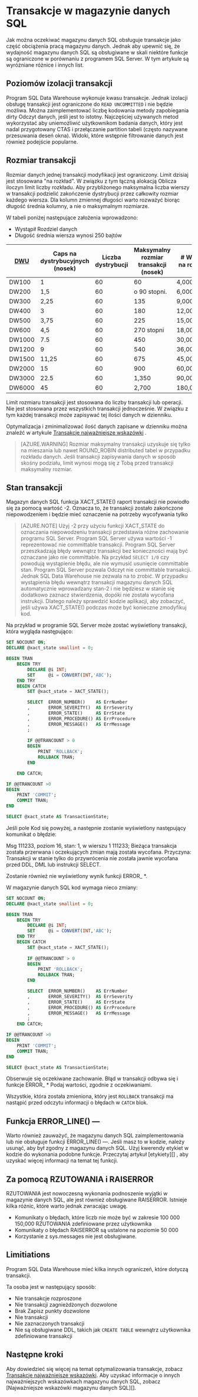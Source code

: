 <properties
   pageTitle="Transakcje w magazynie danych SQL | Microsoft Azure"
   description="Porady dotyczące wykonywania transakcji w magazynie danych SQL Azure do opracowania rozwiązań."
   services="sql-data-warehouse"
   documentationCenter="NA"
   authors="jrowlandjones"
   manager="barbkess"
   editor=""/>

<tags
   ms.service="sql-data-warehouse"
   ms.devlang="NA"
   ms.topic="article"
   ms.tgt_pltfrm="NA"
   ms.workload="data-services"
   ms.date="07/31/2016"
   ms.author="jrj;barbkess;sonyama"/>

# <a name="transactions-in-sql-data-warehouse"></a>Transakcje w magazynie danych SQL

Jak można oczekiwać magazynu danych SQL obsługuje transakcje jako część obciążenia pracą magazynu danych. Jednak aby upewnić się, że wydajność magazynu danych SQL są obsługiwane w skali niektóre funkcje są ograniczone w porównaniu z programem SQL Server. W tym artykule są wyróżniane różnice i innych list. 

## <a name="transaction-isolation-levels"></a>Poziomów izolacji transakcji
Program SQL Data Warehouse wykonuje kwasu transakcje. Jednak izolacji obsługę transakcji jest ograniczone do `READ UNCOMMITTED` i nie będzie możliwa. Można zaimplementować liczbę kodowania metody zapobiegania dirty Odczyt danych, jeśli jest to istotny. Najczęściej używanych metod wykorzystać aby uniemożliwić użytkownikom badania danych, który jest nadal przygotowany CTAS i przełączanie partition tabeli (często nazywane przesuwania deseń okna). Widoki, które wstępnie filtrowanie danych jest również podejście popularne.  

## <a name="transaction-size"></a>Rozmiar transakcji
Rozmiar danych jednej transakcji modyfikacji jest ograniczony. Limit dzisiaj jest stosowana "na rozkład". W związku z tym łączną alokacją Oblicza iloczyn limit liczby rozkładu. Aby przybliżonego maksymalna liczba wierszy w transakcji podzielić zakończenie dystrybucji przez całkowity rozmiar każdego wiersza. Dla kolumn zmiennej długości warto rozważyć biorąc długość średnia kolumny, a nie o maksymalnym rozmiarze.

W tabeli poniżej następujące założenia wprowadzono:

* Wystąpił Rozdziel danych 
* Długość średnia wiersza wynosi 250 bajtów

| [DWU][]    | Caps na dystrybucyjnych (nosek) | Liczba dystrybucji | Maksymalny rozmiar transakcji (nosek) | # Wierszy na rozkładu | Maksymalna liczba wierszy dla każdej transakcji |
| ------ | -------------------------- | ----------------------- | -------------------------- | ----------------------- | ------------------------ |
| DW100  |  1                         | 60                      |   60                       |   4,000,000             |    240,000,000           |
| DW200  |  1,5                       | 60                      |   o 90 stopni.                       |   6,000,000             |    360,000,000           |
| DW300  |  2,25                      | 60                      |  135                       |   9,000,000             |    540,000,000           |
| DW400  |  3                         | 60                      |  180                       |  12,000,000             |    720,000,000           |
| DW500  |  3,75                      | 60                      |  225                       |  15,000,000             |    900,000,000           |
| DW600  |  4,5                       | 60                      |  270 stopni                       |  18,000,000             |  1,080,000,000           |
| DW1000 |  7.5                       | 60                      |  450                       |  30,000,000             |  1,800,000,000           |
| DW1200 |  9                         | 60                      |  540                       |  36,000,000             |  2,160,000,000           |
| DW1500 | 11,25                      | 60                      |  675                       |  45,000,000             |  2,700,000,000           |
| DW2000 | 15                         | 60                      |  900                       |  60,000,000             |  3,600,000,000           |
| DW3000 | 22.5                       | 60                      |  1,350                     |  90,000,000             |  5,400,000,000           |
| DW6000 | 45                         | 60                      |  2,700                     | 180,000,000             | 10,800,000,000           |

Limit rozmiaru transakcji jest stosowana do liczby transakcji lub operacji. Nie jest stosowana przez wszystkich transakcji jednocześnie. W związku z tym każdej transakcji może zapisywać tej ilości danych w dzienniku. 

Optymalizacja i zminimalizować ilość danych zapisane w dzienniku można znaleźć w artykule [Transakcje najważniejsze wskazówki][] .

> [AZURE.WARNING] Rozmiar maksymalny transakcji uzyskuje się tylko na mieszania lub nawet ROUND_ROBIN distributed tabel w przypadku rozkładu danych. Jeśli transakcji zapisywania danych w sposób skośny podziału, limit wynosi mogą się z Tobą przed transakcji maksymalny rozmiar.
<!--REPLICATED_TABLE-->

## <a name="transaction-state"></a>Stan transakcji
Magazyn danych SQL funkcja XACT_STATE() raport transakcji nie powiodło się za pomocą wartość -2. Oznacza to, że transakcji zostało zakończone niepowodzeniem i będzie mieć oznaczenie na potrzeby wycofywania tylko

> [AZURE.NOTE] Użyj -2 przy użyciu funkcji XACT_STATE do oznaczania niepowodzeniu transakcji przedstawia różne zachowanie programu SQL Server. Program SQL Server używa wartości -1 reprezentować nie committable transakcji. Program SQL Server przeszkadzają błędy wewnątrz transakcji bez konieczności mają być oznaczane jako nie committable. Na przykład `SELECT 1/0` czy powodują wystąpienie błędu, ale nie wymusić usunięcie committable stan. Program SQL Server pozwala Odczyt nie committable transakcji. Jednak SQL Data Warehouse nie zezwala na to zrobić. W przypadku wystąpienia błędu wewnątrz transakcji magazynu danych SQL automatycznie wprowadzany stan-2 i nie będziesz w stanie się dodatkowo zaznacz stwierdzenia, dopóki nie została wycofana instrukcji. Dlatego należy sprawdzić kodzie aplikacji, aby zobaczyć, jeśli używa XACT_STATE() podczas może być konieczne zmodyfikuj kod.

Na przykład w programie SQL Server może zostać wyświetlony transakcji, która wygląda następująco:

```sql
SET NOCOUNT ON;
DECLARE @xact_state smallint = 0;

BEGIN TRAN
    BEGIN TRY
        DECLARE @i INT;
        SET     @i = CONVERT(INT,'ABC');
    END TRY
    BEGIN CATCH
        SET @xact_state = XACT_STATE();

        SELECT  ERROR_NUMBER()    AS ErrNumber
        ,       ERROR_SEVERITY()  AS ErrSeverity
        ,       ERROR_STATE()     AS ErrState
        ,       ERROR_PROCEDURE() AS ErrProcedure
        ,       ERROR_MESSAGE()   AS ErrMessage
        ;
        
        IF @@TRANCOUNT > 0
        BEGIN
            PRINT 'ROLLBACK';
            ROLLBACK TRAN;
        END

    END CATCH;

IF @@TRANCOUNT >0
BEGIN
    PRINT 'COMMIT';
    COMMIT TRAN;
END

SELECT @xact_state AS TransactionState;
```

Jeśli pole Kod się powyżej, a następnie zostanie wyświetlony następujący komunikat o błędzie:

Msg 111233, poziom 16, stan: 1, w wierszu 1 111233; Bieżąca transakcja została przerwana i oczekujących zmian mają została wycofana. Przyczyna: Transakcji w stanie tylko do przywrócenia nie została jawnie wycofana przed DDL, DML lub instrukcji SELECT.

Zostanie również nie wyświetlony wynik funkcji ERROR_ *.

W magazynie danych SQL kod wymaga nieco zmiany:

```sql
SET NOCOUNT ON;
DECLARE @xact_state smallint = 0;

BEGIN TRAN
    BEGIN TRY
        DECLARE @i INT;
        SET     @i = CONVERT(INT,'ABC');
    END TRY
    BEGIN CATCH
        SET @xact_state = XACT_STATE();
        
        IF @@TRANCOUNT > 0
        BEGIN
            PRINT 'ROLLBACK';
            ROLLBACK TRAN;
        END

        SELECT  ERROR_NUMBER()    AS ErrNumber
        ,       ERROR_SEVERITY()  AS ErrSeverity
        ,       ERROR_STATE()     AS ErrState
        ,       ERROR_PROCEDURE() AS ErrProcedure
        ,       ERROR_MESSAGE()   AS ErrMessage
        ;
    END CATCH;

IF @@TRANCOUNT >0
BEGIN
    PRINT 'COMMIT';
    COMMIT TRAN;
END

SELECT @xact_state AS TransactionState;
```

Obserwuje się oczekiwane zachowanie. Błąd w transakcji odbywa się i funkcje ERROR_ * Podaj wartości, zgodnie z oczekiwaniami.

Wszystkie, która została zmieniona, który jest `ROLLBACK` transakcji ma nastąpić przed odczytu informacji o błędach w `CATCH` blok.

## <a name="errorline-function"></a>Funkcja ERROR_LINE() —
Warto również zauważyć, że magazynu danych SQL zaimplementowania lub nie obsługuje funkcji ERROR_LINE() —. Jeśli masz to w kodzie, należy usunąć, aby był zgodny z magazynu danych SQL. Użyj kwerendy etykiet w kodzie do wykonania podobne funkcje. Przeczytaj artykuł [etykiety][] , aby uzyskać więcej informacji na temat tej funkcji.

## <a name="using-throw-and-raiserror"></a>Za pomocą RZUTOWANIA i RAISERROR
RZUTOWANIA jest nowoczesną wykonania podnoszenie wyjątki w magazynie danych SQL, ale jest również obsługiwane RAISERROR. Istnieje kilka różnic, które warto jednak zwracając uwagę.

- Komunikaty o błędach, które liczb nie może być w zakresie 100 000 150,000 RZUTOWANIA zdefiniowane przez użytkownika
- Komunikaty o błędach RAISERROR są ustalone na poziomie 50 000
- Korzystanie z sys.messages nie jest obsługiwane.

## <a name="limitiations"></a>Limitiations
Program SQL Data Warehouse mieć kilka innych ograniczeń, które dotyczą transakcji.

Ta osoba jest w następujący sposób:

- Nie transakcje rozproszone
- Nie transakcji zagnieżdżonych dozwolone
- Brak Zapisz punkty dozwolone
- Nie transakcji
- Nie zaznaczonych transakcji
- Nie są obsługiwane DDL, takich jak `CREATE TABLE` wewnątrz użytkownika zdefiniowane transakcji

## <a name="next-steps"></a>Następne kroki
Aby dowiedzieć się więcej na temat optymalizowania transakcje, zobacz [Transakcje najważniejsze wskazówki][].  Aby uzyskać informacje o innych najważniejszych wskazówkach magazynu danych SQL, zobacz [Najważniejsze wskazówki magazynu danych SQL][].

<!--Image references-->

<!--Article references-->
[DWU]: ./sql-data-warehouse-overview-what-is.md#data-warehouse-units
[development overview]: ./sql-data-warehouse-overview-develop.md
[Transakcje najważniejsze wskazówki]: ./sql-data-warehouse-develop-best-practices-transactions.md
[Najważniejsze wskazówki dotyczące magazynu danych SQL]: ./sql-data-warehouse-best-practices.md
[ETYKIETA]: ./sql-data-warehouse-develop-label.md

<!--MSDN references-->

<!--Other Web references-->
